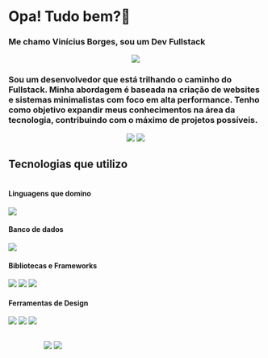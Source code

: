 # Opa! Tudo bem?👋
### Me chamo Vinícius Borges, sou um Dev Fullstack

<div align="center">

![](http://github-profile-summary-cards.vercel.app/api/cards/profile-details?username=Vinicius-Borges-dev&theme=tokyonight)

</div>

### Sou um desenvolvedor que está trilhando o caminho do Fullstack. Minha abordagem é baseada na criação de websites e sistemas minimalistas com foco em alta performance. Tenho como objetivo expandir meus conhecimentos na área da tecnologia, contribuindo com o máximo de projetos possíveis.

<div align="center">

![](http://github-profile-summary-cards.vercel.app/api/cards/repos-per-language?username=Vinicius-Borges-dev&theme=tokyonight)
![](http://github-profile-summary-cards.vercel.app/api/cards/most-commit-language?username=Vinicius-Borges-dev&theme=tokyonight)

</div>

## Tecnologias que utilizo

<div align="left" style="display:inline-block;">
    <h4>Linguagens que domino</h4>
    <img src="https://skillicons.dev/icons?i=html,css,javascript,php,nodejs,python" />
    <h4>Banco de dados</h4>
    <img src="https://skillicons.dev/icons?i=mysql,mongodb" />
    <h4>Bibliotecas e Frameworks</h4>
    
<img src="https://skillicons.dev/icons?i=bootstrap,react" />
<img src="https://img.shields.io/badge/chart.js-F5788D.svg?style=for-the-badge&logo=chart.js&logoColor=white" />
<img src="https://img.shields.io/badge/express.js-%23404d59.svg?style=for-the-badge&logo=express&logoColor=%2361DAFB" />
    
<h4>Ferramentas de Design</h4>

<img src="https://skillicons.dev/icons?i=figma,blender,gimp" />
<img src="https://img.shields.io/badge/Krita-203759?style=for-the-badge&logo=krita&logoColor=EEF37B" />
<img src="https://img.shields.io/badge/Canva-%2300C4CC.svg?style=for-the-badge&logo=Canva&logoColor=white" />


##

<div align="center">

![](http://github-profile-summary-cards.vercel.app/api/cards/stats?username=Vinicius-Borges-dev&theme=tokyonight)
![](http://github-profile-summary-cards.vercel.app/api/cards/productive-time?username=Vinicius-Borges-dev&theme=tokyonight&utcOffset=8)

</div>
